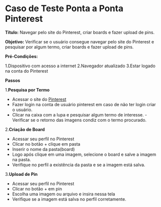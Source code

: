 # Caso de Teste Ponta a Ponta Pinterest

**Título:** Navegar pelo site do Pinterest, criar boards e fazer upload de pins.

**Objetivo:** Verificar se  o usuário consegue navegar pelo site do Pinterest e pesquisar por algum termo, criar boards e fazer upload de pins.

**Pré-Condições:**

1.Dispositivo com acesso a internet
2.Navegador atualizado
3.Estar logado na conta do Pinterest

**Passos**

1.**Pesquisa por Termo**
- Acessar o site do [Pinterest](https://br.pinterest.com)
- Fazer login na conta de usuário pinterest em caso de não ter login criar o usuário.
- Clicar na caixa com a lupa e pesquisar algum termo de interesse.
-Verificar se o retorno das imagens condiz com o termo procurado.

2.**Criação de Board**
- Acessar seu perfil no Pinterest
- Clicar no botão + clique em pasta 
- Inserir o nome da pasta(board)
- Logo após clique em uma imagem, selecione o board e salve a imagem na pasta.
-  Verifique no perfil a existência da pasta e se a  imagem está salva.

3.**Upload de Pin**
- Acessar seu perfil no Pinterest
- Clicar no botão + em pin
- Escolha uma imagem ou arquivo e insira nessa tela
- Verifique se a imagem está salva no perfil corretamente.
